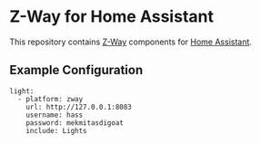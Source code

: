 # Z-Way for Home Assistant

This repository contains [Z-Way](https://www.z-wave.me/) components for [Home Assistant](https://home-assistant.io/).


## Example Configuration

    light:
      - platform: zway
        url: http://127.0.0.1:8083
        username: hass
        password: mekmitasdigoat
        include: Lights
